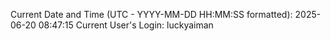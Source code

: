 Current Date and Time (UTC - YYYY-MM-DD HH:MM:SS formatted): 2025-06-20 08:47:15
Current User's Login: luckyaiman
